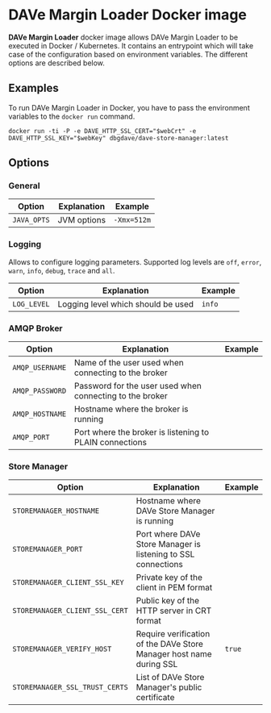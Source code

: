 # DAVe Margin Loader Docker image

**DAVe Margin Loader** docker image allows DAVe Margin Loader to be executed in Docker / Kubernetes. It contains an entrypoint which will take case of the configuration based on environment variables. The different options are described below.

## Examples

To run DAVe Margin Loader in Docker, you have to pass the environment variables to the `docker run` command.

`docker run -ti -P -e DAVE_HTTP_SSL_CERT="$webCrt" -e DAVE_HTTP_SSL_KEY="$webKey" dbgdave/dave-store-manager:latest`

## Options

### General

| Option | Explanation | Example |
|--------|-------------|---------|
| `JAVA_OPTS` | JVM options | `-Xmx=512m` |


### Logging

Allows to configure logging parameters. Supported log levels are `off`, `error`, `warn`, `info`, `debug`, `trace` and `all`.

| Option | Explanation | Example |
|--------|-------------|---------|
| `LOG_LEVEL` | Logging level which should be used | `info` |


### AMQP Broker

| Option | Explanation | Example |
|--------|-------------|---------|
| `AMQP_USERNAME` | Name of the user used when connecting to the broker |  |
| `AMQP_PASSWORD` | Password for the user used when connecting to the broker |  |
| `AMQP_HOSTNAME` | Hostname where the broker is running |  |
| `AMQP_PORT` | Port where the broker is listening to PLAIN connections |  |

### Store Manager

| Option | Explanation | Example |
|--------|-------------|---------|
| `STOREMANAGER_HOSTNAME` | Hostname where DAVe Store Manager is running |  |
| `STOREMANAGER_PORT` | Port where DAVe Store Manager is listening to SSL connections |  |
| `STOREMANAGER_CLIENT_SSL_KEY` | Private key of the client in PEM format |  |
| `STOREMANAGER_CLIENT_SSL_CERT` | Public key of the HTTP server in CRT format |  |
| `STOREMANAGER_VERIFY_HOST` | Require verification of the DAVe Store Manager host name during SSL | `true` |
| `STOREMANAGER_SSL_TRUST_CERTS` | List of DAVe Store Manager's public certificate | |
